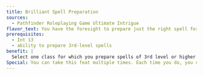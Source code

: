 ```yaml
---
title: Brilliant Spell Preparation
sources:
  - Pathfinder Roleplaying Game Ultimate Intrigue
flavor_text: You have the foresight to prepare just the right spell for the troubles you face.
prerequisites:
  - Int 13
  - ability to prepare 3rd-level spells
benefit: |
  Select one class for which you prepare spells of 3rd level or higher. Once you select a class, it can't be changed. When you prepare spells for that class, you can leave one spell slot open as a special slot. The slot must be at least 2 levels lower than the highest-level spell you can cast. You can then prepare a spell in this special open slot as a standard action instead of it taking 15 minutes.
Special: You can take this feat multiple times. Each time you do, you can leave an additional special slot open.
---
```


